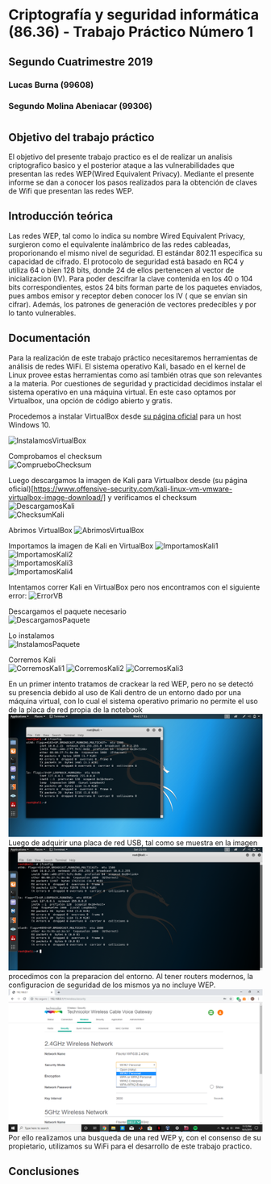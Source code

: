 # Criptografía y seguridad informática (86.36) - Trabajo Práctico Número 1
## Segundo Cuatrimestre 2019
### Lucas Burna (99608)
### Segundo Molina Abeniacar (99306)      
#     
## Objetivo del trabajo práctico
El objetivo del presente trabajo practico es el de realizar un analisis criptografico basico y el posterior ataque a las vulnerabilidades que presentan las redes WEP(Wired Equivalent Privacy). Mediante el presente informe se dan a conocer los pasos realizados para la obtención de claves de Wifi que presentan las redes WEP.
## Introducción teórica
Las redes WEP, tal como lo indica su nombre Wired Equivalent Privacy, surgieron como el equivalente inalámbrico de las redes cableadas, proporionando el mismo nivel de seguridad. El estándar 802.11 especifica su capacidad de cifrado.
	El protocolo de seguridad está basado en RC4 y utiliza 64 o bien 128 bits, donde 24 de ellos pertenecen al vector de inicializacion (IV). Para poder descifrar la clave  contenida en los 40 o 104 bits correspondientes, estos 24 bits forman parte de los paquetes enviados, pues ambos emisor y receptor deben conocer los IV ( que se envían sin cifrar). Además, los patrones de generación de vectores predecibles y por lo tanto vulnerables. 
## Documentación

Para la realización de este trabajo práctico necesitaremos herramientas de análisis de redes WiFi. El sistema operativo Kali, basado en el kernel de Linux provee estas herramientas como así también otras que son relevantes a la materia. Por cuestiones de seguridad y practicidad decidimos instalar el sistema operativo en una máquina virtual. En este caso optamos por Virtualbox, una opción de código abierto y gratis.    


Procedemos a instalar VirtualBox desde [su página oficial](https://www.virtualbox.org/wiki/Downloads) para un host Windows 10.    


![InstalamosVirtualBox][InstalamosVirtualBox]

Comprobamos el checksum   
![ComprueboChecksum][ComprueboChecksum]

Luego descargamos la imagen de Kali para Virtualbox desde (su página oficial)[https://www.offensive-security.com/kali-linux-vm-vmware-virtualbox-image-download/]   y verificamos el checksum
![DescargamosKali][DescargamosKali]   
![ChecksumKali][ChecksumKali]   

Abrimos VirtualBox
![AbrimosVirtualBox][AbrimosVirtualBox]     


Importamos la imagen de Kali en VirtualBox
![ImportamosKali1][ImportamosKali1]   
![ImportamosKali2][ImportamosKali2]   
![ImportamosKali3][ImportamosKali3]   
![ImportamosKali4][ImportamosKali4]   

Intentamos correr Kali en VirtualBox pero nos encontramos con el siguiente error:
![ErrorVB][ErrorVB]   

Descargamos el paquete necesario    
![DescargamosPaquete][DescargamosPaquete]


Lo instalamos   
![InstalamosPaquete][InstalamosPaquete]


Corremos Kali   
![CorremosKali1][CorremosKali1]
![CorremosKali2][CorremosKali2]
![CorremosKali3][CorremosKali3]   

 En un primer intento tratamos de crackear la red WEP, pero no se detectó su presencia debido al uso de Kali dentro de un entorno dado por una máquina virtual, con lo cual el sistema operativo primario no permite el uso de la placa de red propia de la notebook
 ![Kali_placa_red_necesaria][Kali_placa_red_necesaria]
Luego de adquirir una placa de red USB, tal como se muestra en la imagen
 ![kali_red_disponible][kali_red_disponible]
procedimos con la preparacion del entorno. Al tener routers modernos, la configuracion de seguridad de los mismos ya no incluye WEP.
![Configuracion_de_router][Configuracion_de_router]   
Por ello realizamos una busqueda de una red WEP y, con el consenso de su propietario, utilizamos su WiFi para el desarrollo de este trabajo practico.


## Conclusiones



[InstalamosVirtualBox]: Imagenes/InstalamosVirtualBox.png
[ComprueboChecksum]: Imagenes/ComprueboChecksum.png
[DescargamosKali]: Imagenes/DescargamosKali.png
[ChecksumKali]: Imagenes/ChecksumKali.png
[AbrimosVirtualBox]: Imagenes/AbrimosVirtualBox.png
[ImportamosKali1]: Imagenes/ImportamosKali1.png
[ImportamosKali2]: Imagenes/ImportamosKali2.png
[ImportamosKali3]: Imagenes/ImportamosKali3.png
[ImportamosKali4]: Imagenes/ImportamosKali4.png
[ErrorVB]: Imagenes/ErrorVB.png
[DescargamosPaquete]:Imagenes/DescargamosPaquete.png
[InstalamosPaquete]: Imagenes/InstalamosPaquete.png
[CorremosKali1]: Imagenes/CorremosKali1.png
[CorremosKali2]: Imagenes/CorremosKali2.png
[CorremosKali3]: Imagenes/CorremosKali3.png
[Kali_placa_red_necesaria]: Imagenes/Kali_placa_red_necesaria.png
[kali_red_disponible]: Imagenes/kali_red_disponible.png
[Configuracion_de_router]: Imagenes/Configuracion_de_router.png